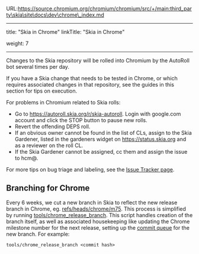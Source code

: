 URL:https://source.chromium.org/chromium/chromium/src/+/main:third_party\skia\site\docs\dev\chrome\_index.md

---
title: "Skia in Chrome"
linkTitle: "Skia in Chrome"

weight: 7

---


Changes to the Skia repository will be rolled into Chromium by the AutoRoll bot
several times per day.

If you have a Skia change that needs to be tested in Chrome, or which requires
associated changes in that repository, see the guides in this section for tips
on execution.

For problems in Chromium related to Skia rolls:

  * Go to https://autoroll.skia.org/r/skia-autoroll. Login with google.com
    account and click the STOP button to pause new rolls.
  * Revert the offending DEPS roll.
  * If an obvious owner cannot be found in the list of CLs, assign to the Skia
    Gardener, listed in the gardeners widget on https://status.skia.org and as
    a reviewer on the roll CL.
  * If the Skia Gardener cannot be assigned, cc them and assign the issue to hcm@.

For more tips on bug triage and labeling, see the [Issue Tracker page](../../user/issue-tracker/).

Branching for Chrome
--------------------

Every 6 weeks, we cut a new branch in Skia to reflect the new release branch in
Chrome, eg. [refs/heads/chrome/m75](https://skia.googlesource.com/skia/+/chrome/m75).
This process is simplified by running [tools/chrome_release_branch](https://skia.googlesource.com/skia/+/7a5b6ec0f6c01d3039e3ec30de6f8065ffc8aac4/tools/chrome_release_branch.py').
This script handles creation of the branch itself, as well as associated
housekeeping like updating the Chrome milestone number for the next release,
setting up the [commit queue]('https://skia.googlesource.com/skia/+/infra/config/commit-queue.cfg')
for the new branch. For example:

    tools/chrome_release_branch <commit hash>



